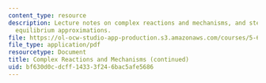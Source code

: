 ```yaml
---
content_type: resource
description: Lecture notes on complex reactions and mechanisms, and steady-state and
  equilibrium approximations.
file: https://ol-ocw-studio-app-production.s3.amazonaws.com/courses/5-60-thermodynamics-kinetics-spring-2008/bf630d0cdcff14333f246bac5afe5686_5_60_lecture32.pdf
file_type: application/pdf
resourcetype: Document
title: Complex Reactions and Mechanisms (continued)
uid: bf630d0c-dcff-1433-3f24-6bac5afe5686
---
```

